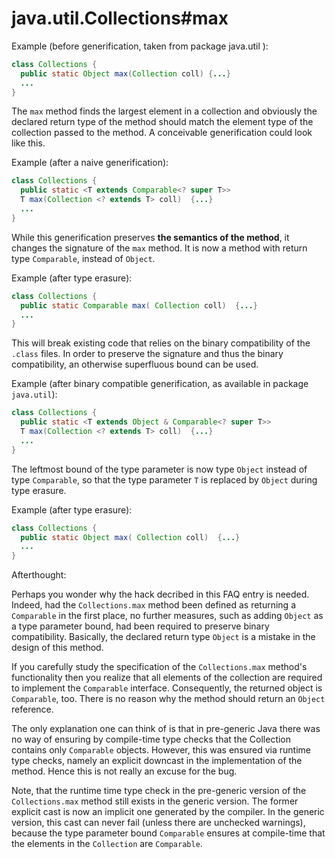 # java.util.Collections#max

Example (before generification, taken from package java.util ):

```java
class Collections {
  public static Object max(Collection coll) {...}
  ...
}
```

The `max` method finds the largest element in a collection and obviously the declared return type of the method should match the element type of the collection passed to the method. A conceivable generification could look like this.

Example (after a naive generification):

```java
class Collections {
  public static <T extends Comparable<? super T>>
  T max(Collection <? extends T> coll)  {...}
  ...
}
```

While this generification preserves **the semantics of the method**, it changes the signature of the `max` method. It is now a method with return type `Comparable`, instead of `Object`.

Example (after type erasure):

```java
class Collections {
  public static Comparable max( Collection coll)  {...}
  ...
}
```

This will break existing code that relies on the binary compatibility of the `.class` files. In order to preserve the signature and thus the binary compatibility, an otherwise superfluous bound can be used.

Example (after binary compatible generification, as available in package `java.util`):

```java
class Collections {
  public static <T extends Object & Comparable<? super T>>
  T max(Collection <? extends T> coll)  {...}
  ...
}
```

The leftmost bound of the type parameter is now type `Object` instead of type `Comparable`, so that the type parameter `T` is replaced by `Object` during type erasure.

Example (after type erasure):

```java
class Collections {
  public static Object max( Collection coll)  {...}
  ...
}
```

Afterthought:

Perhaps you wonder why the hack decribed in this FAQ entry is needed. Indeed, had the `Collections.max` method been defined as returning a `Comparable` in the first place, no further measures, such as adding `Object` as a type parameter bound, had been required to preserve binary compatibility. Basically, the declared return type `Object` is a mistake in the design of this method.

If you carefully study the specification of the `Collections.max` method's functionality then you realize that all elements of the collection are required to implement the `Comparable` interface. Consequently, the returned object is `Comparable`, too.  There is no reason why the method should return an `Object` reference.

The only explanation one can think of is that in pre-generic Java there was no way of ensuring by compile-time type checks that the Collection contains only `Comparable` objects.  However, this was ensured via runtime type checks, namely an explicit downcast in the implementation of the method.  Hence this is not really an excuse for the bug.

Note, that the runtime time type check in the pre-generic version of the `Collections.max` method still exists in the generic version.  The former explicit cast is now an implicit one generated by the compiler.  In the generic version, this cast can never fail (unless there are unchecked warnings), because the type parameter bound `Comparable` ensures at compile-time that the elements in the `Collection` are `Comparable`.
